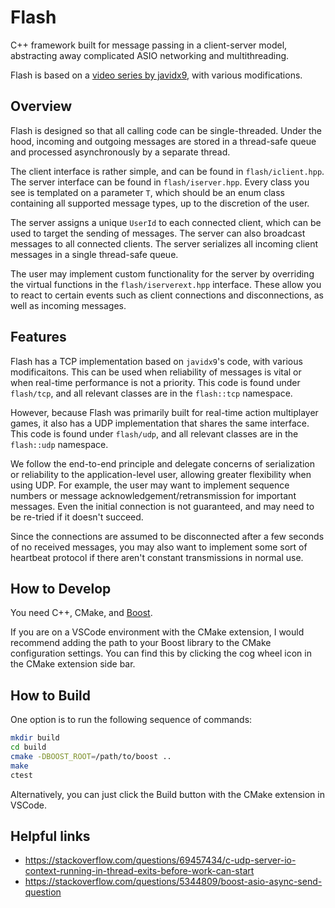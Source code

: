 # Flash

C++ framework built for message passing in a
client-server model, abstracting away complicated
ASIO networking and multithreading.

Flash is based on a
[video series by javidx9](https://www.youtube.com/watch?v=2hNdkYInj4g),
with various modifications.

## Overview

Flash is designed so that all calling code can be
single-threaded. Under the hood, incoming and outgoing
messages are stored in a thread-safe queue and processed
asynchronously by a separate thread.

The client interface is rather simple, and can be found
in `flash/iclient.hpp`. The server interface can be found
in `flash/iserver.hpp`. Every class you see is templated
on a parameter `T`, which should be an enum class containing
all supported message types, up to the discretion of the user.

The server assigns a unique `UserId` to each connected
client, which can be used to target the sending of messages.
The server can also broadcast messages to all connected clients.
The server serializes all incoming client messages in
a single thread-safe queue.

The user may implement custom functionality for the server
by overriding the virtual functions in the `flash/iserverext.hpp`
interface. These allow you to react to certain events such as
client connections and disconnections, as well as incoming
messages.

## Features

Flash has a TCP implementation based on `javidx9`'s code,
with various modificaitons. This can be used when reliability
of messages is vital or when real-time performance is not
a priority. This code is found under `flash/tcp`,
and all relevant classes are in the `flash::tcp` namespace.

However, because Flash was primarily built for real-time
action multiplayer games, it also has a UDP implementation
that shares the same interface. This code is found under
`flash/udp`, and all relevant classes are in the `flash::udp`
namespace.

We follow the end-to-end principle and delegate concerns
of serialization or reliability to the application-level user,
allowing greater flexibility when using UDP.
For example, the user may want to implement
sequence numbers or message acknowledgement/retransmission
for important messages. Even the initial connection is
not guaranteed, and may need to be re-tried if it doesn't
succeed.

Since the connections are assumed to be disconnected
after a few seconds of no received messages,
you may also want to implement some sort of heartbeat
protocol if there aren't constant transmissions
in normal use.

## How to Develop

You need C++, CMake, and [Boost](https://www.boost.org/).

If you are on a VSCode environment with the CMake extension,
I would recommend adding the path to your Boost library
to the CMake configuration settings. You can find this by
clicking the cog wheel icon in the CMake extension side bar.

## How to Build

One option is to run the following sequence of commands:

```bash
mkdir build
cd build
cmake -DBOOST_ROOT=/path/to/boost ..
make
ctest
```

Alternatively, you can just click the Build button with
the CMake extension in VSCode.

## Helpful links

* https://stackoverflow.com/questions/69457434/c-udp-server-io-context-running-in-thread-exits-before-work-can-start
* https://stackoverflow.com/questions/5344809/boost-asio-async-send-question
